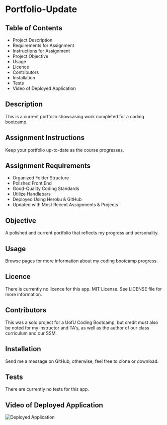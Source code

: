 # Portfolio-Update

## **Table of Contents**

* Project Description
* Requirements for Assignment
* Instructions for Assignment
* Project Objective
* Usage
* Licence
* Contributors
* Installation
* Tests
* Video of Deployed Application

## **Description**

This is a current portfolio showcasing work completed for a coding bootcamp. 

## **Assignment Instructions**

Keep your portfolio up-to-date as the course progresses. 

## **Assignment Requirements**

- Organized Folder Structure 
- Polished Front End
- Good-Quality Coding Standards
- Utilize Handlebars
- Deployed Using Heroku & GitHub
- Updated with Most Recent Assignments & Projects

## **Objective**

A polished and current portfolio that reflects my progress and personality. 

## **Usage**

Browse pages for more information about my coding bootcamp progress. 

## **Licence**

There is currently no licence for this app. 
MIT License. See LICENSE file for more information.

## **Contributors**

This was a solo project for a UofU Coding Bootcamp, but credit must also be noted for my instructor and TA's, as well as the author of our class curriculum and our SSM. 

## **Installation**

Send me a message on GitHub, otherwise, feel free to clone or download.

## **Tests**

There are currently no tests for this app. 

## **Video of Deployed Application**

![Deployed Application]()
